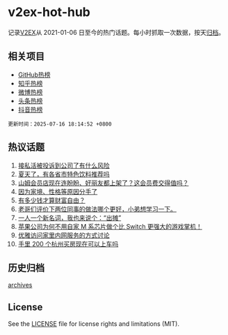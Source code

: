 # v2ex-hot-hub

 记录[V2EX](https://www.v2ex.com/)从 2021-01-06 日至今的热门话题。每小时抓取一次数据，按天[归档](archives)。
 
 ## 相关项目

- [GitHub热榜](https://github.com/lonnyzhang423/github-hot-hub)
- [知乎热榜](https://github.com/lonnyzhang423/zhihu-hot-hub)
- [微博热榜](https://github.com/lonnyzhang423/weibo-hot-hub)
- [头条热榜](https://github.com/lonnyzhang423/toutiao-hot-hub)
- [抖音热榜](https://github.com/lonnyzhang423/douyin-hot-hub)


 `更新时间：2025-07-16 18:14:52 +0800`

## 热议话题

1. [接私活被投诉到公司了有什么风险](https://www.v2ex.com/t/1145451)
1. [夏天了，有各省市特色饮料推荐吗](https://www.v2ex.com/t/1145459)
1. [山姆会员店现在连盼盼、好丽友都上架了？这会员费交得值吗？](https://www.v2ex.com/t/1145393)
1. [因为家境、性格等原因分手了](https://www.v2ex.com/t/1145462)
1. [有多少钱才算财富自由？](https://www.v2ex.com/t/1145487)
1. [老哥们评价下两位同事的做法哪个更好，小弟想学习一下。](https://www.v2ex.com/t/1145400)
1. [一人一个新名词，我也来说个：“出摊”](https://www.v2ex.com/t/1145450)
1. [苹果公司为何不用自家 M 系芯片做个比 Switch 更强大的游戏掌机！](https://www.v2ex.com/t/1145442)
1. [优雅访问家里内网服务的方式讨论](https://www.v2ex.com/t/1145578)
1. [手里 200 个杭州买房现在可以上车吗](https://www.v2ex.com/t/1145530)

## 历史归档

[archives](archives)

## License

See the [LICENSE](LICENSE) file for license rights and limitations (MIT).
